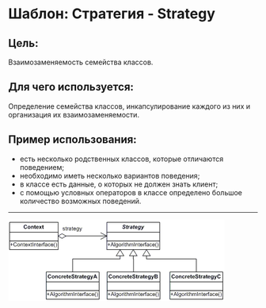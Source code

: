 Шаблон: Стратегия - Strategy
==================================================

##  Цель:
Взаимозаменяемость семейства классов.


##  Для чего используется:
Определение семейства классов, инкапсулирование каждого из них и организация их взаимозаменяемости.


##  Пример использования:
- есть несколько родственных классов, которые отличаются поведением;
- необходимо иметь несколько вариантов поведения;
- в классе есть данные, о которых не должен знать клиент;
- с помощью условных операторов в классе определено большое количество возможных поведений.


--------------------------------------------------
![Alt text](./etc/strategy.png?raw=true "Strategy")